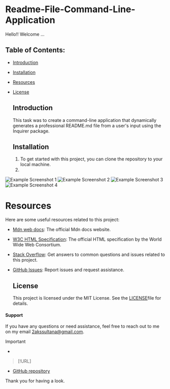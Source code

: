   # Readme-File-Command-Line-Application

  Hello!! Welcome ...

  
  ## Table of Contents:
* [Introduction](#introduction)
* [Installation](#installation)
* [Resources](#resources)
* [License](#license)

  ## Introduction
  This task was to create a command-line application that dynamically generates a professional README.md file from a user's input using the Inquirer package.


  ## Installation
  1. To get started with this project, you can clone the repository to your local machine.
  2. 

![Example Screenshot 1]()
![Example Screenshot 2]()
![Example Screenshot 3]()
![Example Screenshot 4]()
  
 # Resources 

Here are some useful resources related to this project:

- [Mdn web docs](https://developer.mozilla.org/en-US/docs/Web/JavaScript): The official Mdn docs website.

- [W3C HTML Specification](https://www.w3.org/TR/html52/): The official HTML specification by the World Wide Web      Consortium.
- [Stack Overflow](https://stackoverflow.com): Get answers to common questions and issues related to this project.

- [GitHub Issues](https://support.github.com/features/issues): Report issues and request assistance.
  

  ## License
  This project is licensed under the MIT License. See the [LICENSE](LICENSE)file for details.

  
 #### Support 

If you have any questions or need assistance, feel free to reach out to me on my email 2akssultana@gmail.com.

> [!IMPORTANT]
- 

> [!URL]

- [GitHub repository]()

Thank you for having a look.